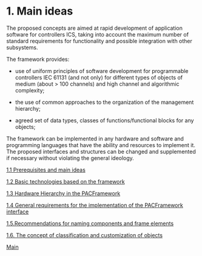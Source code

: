 # 1. Main ideas

The proposed concepts are aimed at rapid development of application software for controllers ICS, taking into account the maximum number of standard requirements for functionality and possible integration with other subsystems.

The framework provides:

- use of uniform principles of software development for programmable controllers IEC 61131 (and not only) for different types of objects of medium (about \> 100 channels) and high channel and algorithmic complexity;

- the use of common approaches to the organization of the management hierarchy;

- agreed set of data types, classes of functions/functional blocks for any objects;

The framework can be implemented in any hardware and software and programming languages that have the ability and resources to implement it. The proposed interfaces and structures can be changed and supplemented if necessary without violating the general ideology.

[1.1 Prerequisites and main ideas](1_1_requir_en.md)

[1.2 Basic technologies based on the framework](1_2_tech_en.md)

[1.3 Hardware Hierarchy in the PACFramework](1_3_equip_en.md)

[1.4 General requirements for the implementation of the PACFramework interface](1_4_if_en.md)

[1.5.Recommendations for naming components and frame elements](1_5_naming_en.md)

[1.6. The concept of classification and customization of objects](classes_en.md)



[Main](../README_EN.md)